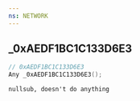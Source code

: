 ```yaml
---
ns: NETWORK
---
```

## _0xAEDF1BC1C133D6E3

```c
// 0xAEDF1BC1C133D6E3
Any _0xAEDF1BC1C133D6E3();
```

```
nullsub, doesn't do anything
```

